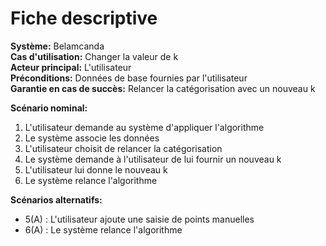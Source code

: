 # Fiche descriptive

**Système:** Belamcanda \
**Cas d'utilisation:** Changer la valeur de k \
**Acteur principal:** L'utilisateur \
**Préconditions:** Données de base fournies par l'utilisateur \
**Garantie en cas de succès:** Relancer la catégorisation avec un nouveau k

**Scénario nominal:**

1. L'utilisateur demande au système d'appliquer l'algorithme
2. Le système associe les données 
3. L'utilisateur choisit de relancer la catégorisation
4. Le système demande à l'utilisateur de lui fournir un nouveau k
5. L'utilisateur lui donne le nouveau k
6. Le système relance l'algorithme

**Scénarios alternatifs:**

* 5(A) : L'utilisateur ajoute une saisie de points manuelles
* 6(A) : Le système relance l'algorithme
